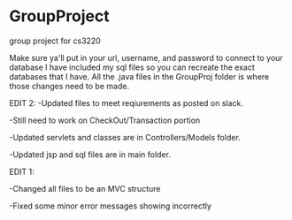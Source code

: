 # GroupProject
group project for cs3220 

Make sure ya'll put in your url, username, and password to connect to your database
I have included my sql files so you can recreate the exact databases that I have.
All the .java files in the GroupProj folder is where those changes need to be made.

EDIT 2:
-Updated files to meet reqiurements as posted on slack.

-Still need to work on CheckOut/Transaction portion

-Updated servlets and classes are in Controllers/Models folder.

-Updated jsp and sql files are in main folder.

EDIT 1: 

-Changed all files to be an MVC structure

-Fixed some minor error messages showing incorrectly
